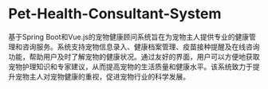 # Pet-Health-Consultant-System
基于Spring Boot和Vue.js的宠物健康顾问系统旨在为宠物主人提供专业的健康管理和咨询服务。系统支持宠物信息录入、健康档案管理、疫苗接种提醒及在线咨询功能，帮助用户及时了解宠物的健康状况。通过友好的界面，用户可以方便地获取宠物护理知识和专家建议，从而提高宠物的生活质量和健康水平。该系统致力于提升宠物主人对宠物健康的重视，促进宠物行业的科学发展。
